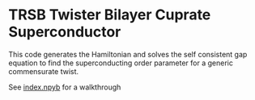 # TRSB Twister Bilayer Cuprate Superconductor

This code generates the Hamiltonian and solves the self consistent gap equation to find the superconducting order parameter for a generic commensurate twist.

See [index.npyb](https://github.com/ocanphys/tbcuprate/blob/master/index.ipynb) for a walkthrough
